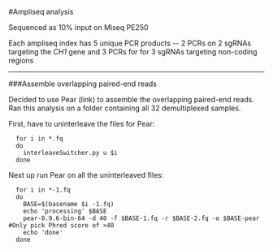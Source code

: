 #Ampliseq analysis

Sequenced as 10% input on Miseq PE250

Each ampliseq index has 5 unique PCR products -- 2 PCRs on 2 sgRNAs targeting the _CH1_ gene and 3 PCRs for for 3 sgRNAs targeting non-coding regions

--------

###Assemble overlapping paired-end reads 

Decided to use Pear (link) to assemble the overlapping paired-end reads. Ran this analysis on a folder containing all 32 demultiplexed samples.

First, have to uninterleave the files for Pear:

      
      for i in *.fq 
      do 
        interleaveSwitcher.py u $i 
      done
      

Next up run Pear on all the uninterleaved files:

      
      for i in *-1.fq
      do
        BASE=$(basename $i -1.fq)
        echo 'processing' $BASE
        pear-0.9.6-bin-64 -d 40 -f $BASE-1.fq -r $BASE-2.fq -o $BASE-pear #Only pick Phred score of >40
        echo 'done'
      done
      
